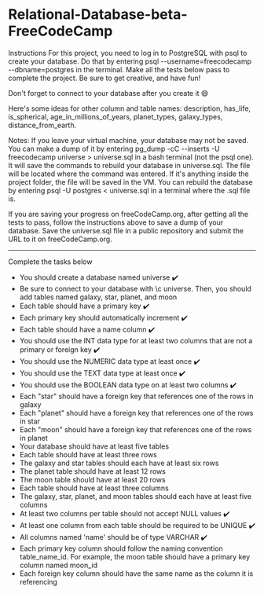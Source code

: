 # Relational-Database-beta-FreeCodeCamp

Instructions
For this project, you need to log in to PostgreSQL with psql to create your database. Do that by entering psql --username=freecodecamp --dbname=postgres in the terminal. Make all the tests below pass to complete the project. Be sure to get creative, and have fun!

Don't forget to connect to your database after you create it 😄

Here's some ideas for other column and table names: description, has_life, is_spherical, age_in_millions_of_years, planet_types, galaxy_types, distance_from_earth.

Notes:
If you leave your virtual machine, your database may not be saved. You can make a dump of it by entering pg_dump -cC --inserts -U freecodecamp universe > universe.sql in a bash terminal (not the psql one). It will save the commands to rebuild your database in universe.sql. The file will be located where the command was entered. If it's anything inside the project folder, the file will be saved in the VM. You can rebuild the database by entering psql -U postgres < universe.sql in a terminal where the .sql file is.

If you are saving your progress on freeCodeCamp.org, after getting all the tests to pass, follow the instructions above to save a dump of your database. Save the universe.sql file in a public repository and submit the URL to it on freeCodeCamp.org.
<hr>

Complete the tasks below
<ul>
<li>You should create a database named universe ✔️</li>

<li>Be sure to connect to your database with \c universe. Then, you should add tables named galaxy, star, planet, and moon</li>

<li>Each table should have a primary key ✔️</li>

<li>Each primary key should automatically increment ✔️</li>

<li>Each table should have a name column ✔️</li>

<li>You should use the INT data type for at least two columns that are not a primary or foreign key ✔️</li>

<li>You should use the NUMERIC data type at least once ✔️</li>

<li>You should use the TEXT data type at least once ✔️</li>

<li>You should use the BOOLEAN data type on at least two columns ✔️</li>

<li>Each "star" should have a foreign key that references one of the rows in galaxy</li>

<li>Each "planet" should have a foreign key that references one of the rows in star</li>

<li>Each "moon" should have a foreign key that references one of the rows in planet</li>

<li>Your database should have at least five tables </li>

<li>Each table should have at least three rows</li>

<li>The galaxy and star tables should each have at least six rows</li>

<li>The planet table should have at least 12 rows</li>

<li>The moon table should have at least 20 rows</li>

<li>Each table should have at least three columns</li>

<li>The galaxy, star, planet, and moon tables should each have at least five columns</li>

<li>At least two columns per table should not accept NULL values ✔️</li>

<li>At least one column from each table should be required to be UNIQUE ✔️</li>

<li>All columns named 'name' should be of type VARCHAR ✔️</li>

<li>Each primary key column should follow the naming convention table_name_id. For example, the moon table should have a primary key column named moon_id</li>

<li>Each foreign key column should have the same name as the column it is referencing</li>
